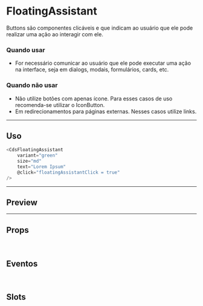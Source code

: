# FloatingAssistant

Buttons são componentes clicáveis e que indicam ao usuário que ele pode realizar uma ação ao interagir com ele.

### Quando usar

- For necessário comunicar ao usuário que ele pode executar uma ação na interface,
  seja em dialogs, modais, formulários, cards, etc.

### Quando não usar

- Não utilize botões com apenas ícone. Para esses casos de uso recomenda-se utilizar o IconButton.
- Em redirecionamentos para páginas externas. Nesses casos utilize links.

---

## Uso

```js
<CdsFloatingAssistant
	variant="green"
	size="md"
	text="Lorem Ipsum"
	@click="floatingAssistantClick = true"
/>
```

---

## Preview

<PreviewBuilder
	:component="CdsFloatingAssistant"
	:events="cdsFloatingAssistantEvents"
/>

---

## Props

<APITable
	name="FloatingAssistant"
	section="props"
/>
<br />

## Eventos

<APITable
	name="FloatingAssistant"
	section="events"
/>
<br />

## Slots

<APITable
	name="FloatingAssistant"
	section="slots"
/>

<script setup>
import CdsFloatingAssistant from '@/components/FloatingAssistant.vue';

const cdsFloatingAssistantEvents = [
	'floatingAssistant-click'
];
</script>
